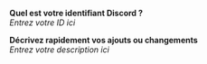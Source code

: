 **Quel est votre identifiant Discord ?**<br/>
*Entrez votre ID ici*
<!-- Pour trouver votre identifiant, vous pouvez suivre ce tutoriel: https://dfr.gd/id -->

**Décrivez rapidement vos ajouts ou changements**<br/>
*Entrez votre description ici*